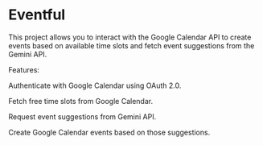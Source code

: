 # Eventful

This project allows you to interact with the Google Calendar API to create events based on available time slots and fetch event suggestions from the Gemini API.

Features:

Authenticate with Google Calendar using OAuth 2.0.

Fetch free time slots from Google Calendar.

Request event suggestions from Gemini API.

Create Google Calendar events based on those suggestions.

